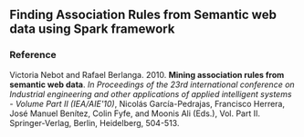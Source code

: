 ## Finding Association Rules from Semantic web data using Spark framework

### Reference
Victoria Nebot and Rafael Berlanga. 2010. **Mining association rules from semantic web data**. _In Proceedings of the 23rd international conference on Industrial engineering and other applications of applied intelligent systems - Volume Part II (IEA/AIE'10)_, Nicolás García-Pedrajas, Francisco Herrera, José Manuel Benítez, Colin Fyfe, and Moonis Ali (Eds.), Vol. Part II. Springer-Verlag, Berlin, Heidelberg, 504-513.
